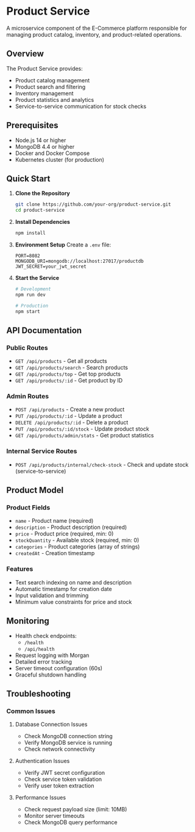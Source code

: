 # Product Service

A microservice component of the E-Commerce platform responsible for managing product catalog, inventory, and product-related operations.

## Overview

The Product Service provides:

-   Product catalog management
-   Product search and filtering
-   Inventory management
-   Product statistics and analytics
-   Service-to-service communication for stock checks

## Prerequisites

-   Node.js 14 or higher
-   MongoDB 4.4 or higher
-   Docker and Docker Compose
-   Kubernetes cluster (for production)

## Quick Start

1. **Clone the Repository**

    ```bash
    git clone https://github.com/your-org/product-service.git
    cd product-service
    ```

2. **Install Dependencies**

    ```bash
    npm install
    ```

3. **Environment Setup**
   Create a `.env` file:

    ```env
    PORT=8082
    MONGODB_URI=mongodb://localhost:27017/productdb
    JWT_SECRET=your_jwt_secret

    ```

4. **Start the Service**

    ```bash
    # Development
    npm run dev

    # Production
    npm start
    ```

## API Documentation

### Public Routes

-   `GET /api/products` - Get all products
-   `GET /api/products/search` - Search products
-   `GET /api/products/top` - Get top products
-   `GET /api/products/:id` - Get product by ID

### Admin Routes

-   `POST /api/products` - Create a new product
-   `PUT /api/products/:id` - Update a product
-   `DELETE /api/products/:id` - Delete a product
-   `PUT /api/products/:id/stock` - Update product stock
-   `GET /api/products/admin/stats` - Get product statistics

### Internal Service Routes

-   `POST /api/products/internal/check-stock` - Check and update stock (service-to-service)

## Product Model

### Product Fields

-   `name` - Product name (required)
-   `description` - Product description (required)
-   `price` - Product price (required, min: 0)
-   `stockQuantity` - Available stock (required, min: 0)
-   `categories` - Product categories (array of strings)
-   `createdAt` - Creation timestamp

### Features

-   Text search indexing on name and description
-   Automatic timestamp for creation date
-   Input validation and trimming
-   Minimum value constraints for price and stock

## Monitoring

-   Health check endpoints:
    -   `/health`
    -   `/api/health`
-   Request logging with Morgan
-   Detailed error tracking
-   Server timeout configuration (60s)
-   Graceful shutdown handling

## Troubleshooting

### Common Issues

1. Database Connection Issues

    - Check MongoDB connection string
    - Verify MongoDB service is running
    - Check network connectivity

2. Authentication Issues

    - Verify JWT secret configuration
    - Check service token validation
    - Verify user token extraction

3. Performance Issues
    - Check request payload size (limit: 10MB)
    - Monitor server timeouts
    - Check MongoDB query performance

